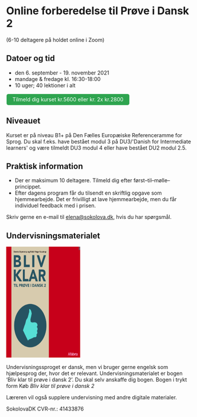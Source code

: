 # Online forberedelse til Prøve i Dansk 2 
(6-10 deltagere på holdet online i Zoom)

## Datoer og tid
* den 6. september - 19. november 2021
* mandage & fredage kl. 16:30-18:00
* 10 uger; 40 lektioner i alt

<a class="btn" href="https://elenasokolova.podia.com/online-forberedelse-til-prove-i-dansk-2/buy"> Tilmeld dig kurset kr.5600 eller kr. 2x kr.2800 </a>


## Niveauet

Kurset er på niveau B1+ på Den Fælles Europæiske Referenceramme for Sprog.
Du skal f.eks. have bestået modul 3 på DU3/'Danish for Intermediate learners' og være tilmeldt DU3 modul 4 eller have bestået DU2 modul 2.5. 


## Praktisk information  
* Der er maksimum 10 deltagere. Tilmeld dig efter først–til–mølle–princippet. 
* Efter dagens program får du tilsendt en skriftlig opgave som hjemmearbejde. Det er frivilligt at lave hjemmearbejde, men du får individuel feedback med i prisen. 

Skriv gerne en e-mail til [elena@sokolova.dk](mailto:elena@sokolova.dk), hvis du har spørgsmål. 

<style>
.btn {
  color: white;
  background-color: #2ea44f;
  border-color: rgba(27,31,35,.1);
  box-shadow: 0 0px 0 rgba(27,31,35,.1),inset 0 1px 0 hsla(0,0%,100%,.03);
  position: relative;
  display: inline-block;
  padding: 5px 16px;
  font-size: 14px
  font-weight: 500;
  line-height: 20px;
  white-space: nowrap;
  vertical-align: middle;
  cursor: pointer;
  border: 1px solid;
  border-radius: 6px;
  text-decoration: none;
}
</style>

## Undervisningsmaterialet
<img src="bliv-klar-til-proeve-i-dansk-2-undervisning-online.png" alt="Bliv klar til prøve i dansk 2" width="200" height="300" />

Undervisningssproget er dansk, men vi bruger gerne engelsk som hjælpesprog der, hvor det er relevant.
Undervisningsmaterialet er bogen ‘Bliv klar til prøve i dansk 2’. Du skal selv anskaffe dig bogen. 
Bogen i trykt form  <a class="https://praxis.dk/bliv-klar-til-proeve-i-dansk-2#">Køb *Bliv klar til prøve i dansk 2*</a> 

Læreren vil også supplere undervisning med andre digitale materialer.


SokolovaDK CVR-nr.: 41433876
